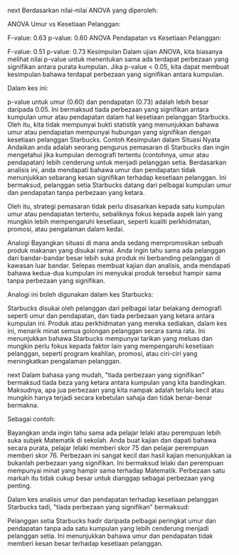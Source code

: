 next
Berdasarkan nilai-nilai ANOVA yang diperoleh:

ANOVA Umur vs Kesetiaan Pelanggan:

F-value: 0.63
p-value: 0.60
ANOVA Pendapatan vs Kesetiaan Pelanggan:

F-value: 0.51
p-value: 0.73
Kesimpulan
Dalam ujian ANOVA, kita biasanya melihat nilai p-value untuk menentukan sama ada terdapat perbezaan yang signifikan antara purata kumpulan. Jika p-value < 0.05, kita dapat membuat kesimpulan bahawa terdapat perbezaan yang signifikan antara kumpulan.

Dalam kes ini:

p-value untuk umur (0.60) dan pendapatan (0.73) adalah lebih besar daripada 0.05. Ini bermaksud tiada perbezaan yang signifikan antara kumpulan umur atau pendapatan dalam hal kesetiaan pelanggan Starbucks.
Oleh itu, kita tidak mempunyai bukti statistik yang menunjukkan bahawa umur atau pendapatan mempunyai hubungan yang signifikan dengan kesetiaan pelanggan Starbucks.
Contoh Kesimpulan dalam Situasi Nyata
Andaikan anda adalah seorang pengurus pemasaran di Starbucks dan ingin mengetahui jika kumpulan demografi tertentu (contohnya, umur atau pendapatan) lebih cenderung untuk menjadi pelanggan setia. Berdasarkan analisis ini, anda mendapati bahawa umur dan pendapatan tidak menunjukkan sebarang kesan signifikan terhadap kesetiaan pelanggan. Ini bermaksud, pelanggan setia Starbucks datang dari pelbagai kumpulan umur dan pendapatan tanpa perbezaan yang ketara.

Oleh itu, strategi pemasaran tidak perlu disasarkan kepada satu kumpulan umur atau pendapatan tertentu, sebaliknya fokus kepada aspek lain yang mungkin lebih mempengaruhi kesetiaan, seperti kualiti perkhidmatan, promosi, atau pengalaman dalam kedai.

Analogi
Bayangkan situasi di mana anda sedang mempromosikan sebuah produk makanan yang disukai ramai. Anda ingin tahu sama ada pelanggan dari bandar-bandar besar lebih suka produk ini berbanding pelanggan di kawasan luar bandar. Selepas membuat kajian dan analisis, anda mendapati bahawa kedua-dua kumpulan ini menyukai produk tersebut hampir sama tanpa perbezaan yang signifikan.

Analogi ini boleh digunakan dalam kes Starbucks:

Starbucks disukai oleh pelanggan dari pelbagai latar belakang demografi seperti umur dan pendapatan, dan tiada perbezaan yang ketara antara kumpulan ini. Produk atau perkhidmatan yang mereka sediakan, dalam kes ini, menarik minat semua golongan pelanggan secara sama rata.
Ini menunjukkan bahawa Starbucks mempunyai tarikan yang meluas dan mungkin perlu fokus kepada faktor lain yang mempengaruhi kesetiaan pelanggan, seperti program keahlian, promosi, atau ciri-ciri yang meningkatkan pengalaman pelanggan.


next
Dalam bahasa yang mudah, "tiada perbezaan yang signifikan" bermaksud tiada beza yang ketara antara kumpulan yang kita bandingkan. Maksudnya, apa jua perbezaan yang kita nampak adalah terlalu kecil atau mungkin hanya terjadi secara kebetulan sahaja dan tidak benar-benar bermakna.

Sebagai contoh:

Bayangkan anda ingin tahu sama ada pelajar lelaki atau perempuan lebih suka subjek Matematik di sekolah. Anda buat kajian dan dapati bahawa secara purata, pelajar lelaki memberi skor 75 dan pelajar perempuan memberi skor 76. Perbezaan ini sangat kecil dan hasil kajian menunjukkan ia bukanlah perbezaan yang signifikan. Ini bermaksud lelaki dan perempuan mempunyai minat yang hampir sama terhadap Matematik. Perbezaan satu markah itu tidak cukup besar untuk dianggap sebagai perbezaan yang penting.

Dalam kes analisis umur dan pendapatan terhadap kesetiaan pelanggan Starbucks tadi, "tiada perbezaan yang signifikan" bermaksud:

Pelanggan setia Starbucks hadir daripada pelbagai peringkat umur dan pendapatan tanpa ada satu kumpulan yang lebih cenderung menjadi pelanggan setia.
Ini menunjukkan bahawa umur dan pendapatan tidak memberi kesan besar terhadap kesetiaan pelanggan.